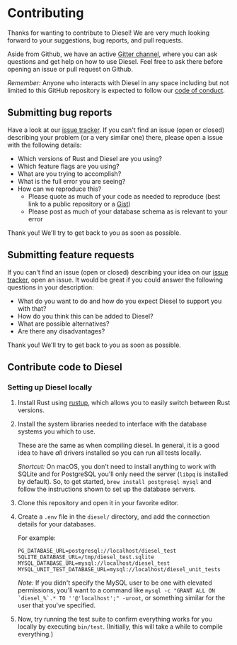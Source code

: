 # Contributing

Thanks for wanting to contribute to Diesel! We are very much looking forward to
your suggestions, bug reports, and pull requests.

Aside from Github, we have an active [Gitter
channel](https://gitter.im/diesel-rs/diesel), where you can ask questions and
get help on how to use Diesel. Feel free to ask there before opening an issue or
pull request on Github.

*Remember:* Anyone who interacts with Diesel in any space including but not
limited to this GitHub repository is expected to follow our [code of
conduct](https://github.com/diesel-rs/diesel/blob/master/code_of_conduct.md).


## Submitting bug reports

Have a look at our [issue tracker]. If you can't find an issue (open or closed)
describing your problem (or a very similar one) there, please open a issue with
the following details:

- Which versions of Rust and Diesel are you using?
- Which feature flags are you using?
- What are you trying to accomplish?
- What is the full error you are seeing?
- How can we reproduce this?
  - Please quote as much of your code as needed to reproduce (best link to a
    public repository or a [Gist])
  - Please post as much of your database schema as is relevant to your error

[issue tracker]: https://github.com/diesel-rs/diesel/issues
[Gist]: https://gist.github.com

Thank you! We'll try to get back to you as soon as possible.


## Submitting feature requests

If you can't find an issue (open or closed) describing your idea on our [issue
tracker], open an issue. It would be great if you could answer the following
questions in your description:

- What do you want to do and how do you expect Diesel to support you with that?
- How do you think this can be added to Diesel?
- What are possible alternatives?
- Are there any disadvantages?

Thank you! We'll try to get back to you as soon as possible.


## Contribute code to Diesel

### Setting up Diesel locally

1. Install Rust using [rustup], which allows you to easily switch between Rust
   versions.
2. Install the system libraries needed to interface with the database systems
   you which to use.

    These are the same as when compiling diesel. In general, it is a good idea
    to have _all_ drivers installed so you can run all tests locally.

    *Shortcut:* On macOS, you don't need to install anything to work with SQLite
    and for PostgreSQL you'll only need the server (`libpq` is installed by
    default). So, to get started, `brew install postgresql mysql` and follow the
    instructions shown to set up the database servers.
3. Clone this repository and open it in your favorite editor.
4. Create a `.env` file in the `diesel/` directory, and add the connection
   details for your databases.

    For example:

    ```
    PG_DATABASE_URL=postgresql://localhost/diesel_test
    SQLITE_DATABASE_URL=/tmp/diesel_test.sqlite
    MYSQL_DATABASE_URL=mysql://localhost/diesel_test
    MYSQL_UNIT_TEST_DATABASE_URL=mysql://localhost/diesel_unit_tests
    ```

    *Note:* If you didn't specify the MySQL user to be one with elevated
    permissions, you'll want to a command like ```mysql -c "GRANT ALL ON
    `diesel_%`.* TO ''@'localhost';" -uroot```, or something similar for the
    user that you've specified.
5. Now, try running the test suite to confirm everything works for you locally
   by executing `bin/test`. (Initially, this will take a while to compile
   everything.)

[rustup]: https://www.rustup.rs
